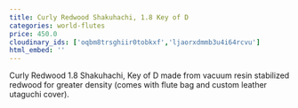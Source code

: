 ```yaml
---
title: Curly Redwood Shakuhachi, 1.8 Key of D
categories: world-flutes
price: 450.0
cloudinary_ids: ['oqbm8trsghiir0tobkxf','ljaorxdmmb3u4i64rcvu']
html_embed: ''
---
```


Curly Redwood 1.8 Shakuhachi, Key of D made from vacuum resin stabilized redwood for greater density (comes with flute bag and custom leather utaguchi cover).
